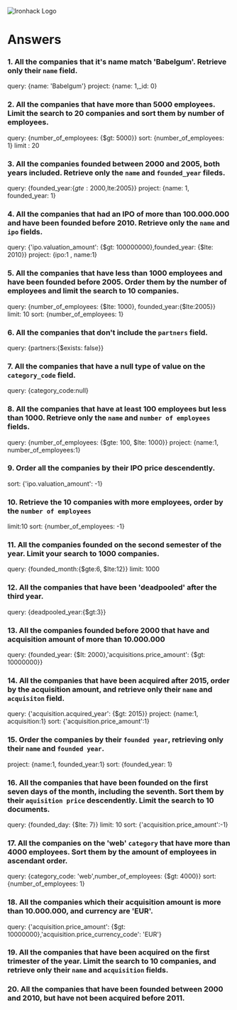 ![Ironhack Logo](https://i.imgur.com/1QgrNNw.png)

# Answers

### 1. All the companies that it's name match 'Babelgum'. Retrieve only their `name` field.

query: {name: 'Babelgum'}
project: {name: 1,_id: 0}

### 2. All the companies that have more than 5000 employees. Limit the search to 20 companies and sort them by **number of employees**.

query: {number_of_employees: {$gt: 5000}}
sort: {number_of_employees: 1}
limit : 20


### 3. All the companies founded between 2000 and 2005, both years included. Retrieve only the `name` and `founded_year` fileds.

query: {founded_year:{$gte:2000,$lte:2005}}
project: {name: 1, founded_year: 1}


### 4. All the companies that had an IPO of more than 100.000.000 and have been founded before 2010. Retrieve only the `name` and `ipo` fields.

query: {'ipo.valuation_amount': {$gt: 100000000},founded_year: {$lte: 2010}}
project: {ipo:1 , name:1}

### 5. All the companies that have less than 1000 employees and have been founded before 2005. Order them by the number of employees and limit the search to 10 companies.

query: {number_of_employees: {$lte: 1000}, founded_year:{$lte:2005}}
limit: 10
sort: {number_of_employees: 1}

### 6. All the companies that don't include the `partners` field.

query: {partners:{$exists: false}}

### 7. All the companies that have a null type of value on the `category_code` field.

query: {category_code:null}

### 8. All the companies that have at least 100 employees but less than 1000. Retrieve only the `name` and `number of employees` fields.

query: {number_of_employees: {$gte: 100, $lte: 1000}}
project: {name:1, number_of_employees:1}

### 9. Order all the companies by their IPO price descendently.

sort: {'ipo.valuation_amount': -1}

### 10. Retrieve the 10 companies with more employees, order by the `number of employees`

limit:10
sort: {number_of_employees: -1}

### 11. All the companies founded on the second semester of the year. Limit your search to 1000 companies.

query: {founded_month:{$gte:6, $lte:12}}
limit: 1000

### 12. All the companies that have been 'deadpooled' after the third year.

query: {deadpooled_year:{$gt:3}}

### 13. All the companies founded before 2000 that have and acquisition amount of more than 10.000.000

query: {founded_year: {$lt: 2000},'acquisitions.price_amount': {$gt: 10000000}}

### 14. All the companies that have been acquired after 2015, order by the acquisition amount, and retrieve only their `name` and `acquisiton` field.

query: {'acquisition.acquired_year': {$gt: 2015}}
project: {name:1, acquisition:1}
sort: {'acquisition.price_amount':1}

### 15. Order the companies by their `founded year`, retrieving only their `name` and `founded year`.

project: {name:1, founded_year:1}
sort: {founded_year: 1}

### 16. All the companies that have been founded on the first seven days of the month, including the seventh. Sort them by their `aquisition price` descendently. Limit the search to 10 documents.

query: {founded_day: {$lte: 7}}
limit: 10
sort: {'acquisition.price_amount':-1}

### 17. All the companies on the 'web' `category` that have more than 4000 employees. Sort them by the amount of employees in ascendant order.

query: {category_code: 'web',number_of_employees: {$gt: 4000}}
sort: {number_of_employees: 1}

### 18. All the companies which their acquisition amount is more than 10.000.000, and currency are 'EUR'.

query: {'acquisition.price_amount': {$gt: 10000000},'acquisition.price_currency_code': 'EUR'}

### 19. All the companies that have been acquired on the first trimester of the year. Limit the search to 10 companies, and retrieve only their `name` and `acquisition` fields.


### 20. All the companies that have been founded between 2000 and 2010, but have not been acquired before 2011.